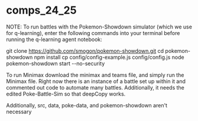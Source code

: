 # comps_24_25

NOTE: To run battles with the Pokemon-Showdown simulator (which we use for q-learning), enter the following commands into your terminal before running the q-learning agent notebook:

git clone https://github.com/smogon/pokemon-showdown.git
cd pokemon-showdown
npm install
cp config/config-example.js config/config.js
node pokemon-showdown start --no-security

To run Minimax download the minimax and teams file, and simply run the Minimax file. Right now there is an instance of a battle set up within it and commented out code to automate many battles. Additionally, it needs the edited Poke-Battle-Sim so that deepCopy works.

Additionally, src, data, poke-data, and pokemon-showdown aren't necessary
